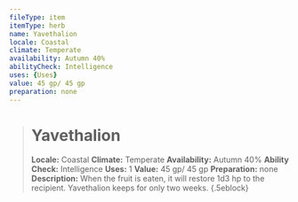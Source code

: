 ```yaml
---
fileType: item
itemType: herb
name: Yavethalion
locale: Coastal
climate: Temperate
availability: Autumn 40%
abilityCheck: Intelligence
uses: {Uses}
value: 45 gp/ 45 gp
preparation: none
---
```

>#  Yavethalion
>
> **Locale:** Coastal
> **Climate:** Temperate
> **Availability:** Autumn 40%
> **Ability Check:** Intelligence
> **Uses:** 1
> **Value:** 45 gp/ 45 gp
> **Preparation:** none
> **Description:** When the fruit is eaten, it will restore 1d3 hp to the recipient. Yavethalion keeps for only two weeks.
{.5eblock}

